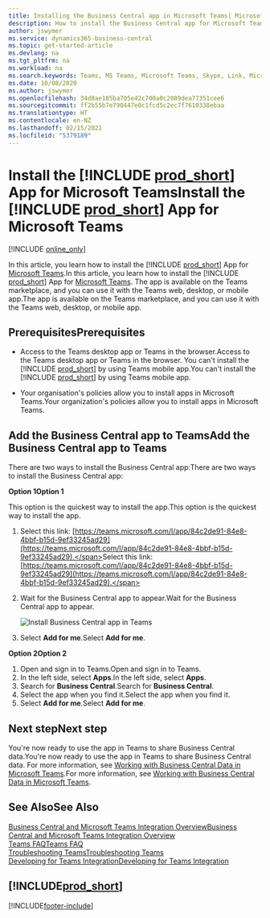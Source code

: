```yaml
---
title: Installing the Business Central app in Microsoft Teams| Microsoft Docs
description: How to install the Business Central app for Microsoft Teams.
author: jswymer
ms.service: dynamics365-business-central
ms.topic: get-started-article
ms.devlang: na
ms.tgt_pltfrm: na
ms.workload: na
ms.search.keywords: Teams, MS Teams, Microsoft Teams, Skype, Link, Microsoft 365, collaborate, collaboration, teamwork
ms.date: 10/08/2020
ms.author: jswymer
ms.openlocfilehash: 34d8ae185ba705e42c700a0c2089dea77351cee6
ms.sourcegitcommit: ff2b55b7e790447e0c1fcd5c2ec7f7610338ebaa
ms.translationtype: HT
ms.contentlocale: en-NZ
ms.lasthandoff: 02/15/2021
ms.locfileid: "5379189"
---
```

# <a name="install-the-prod_short-app-for-microsoft-teams"></a><span data-ttu-id="8a224-103">Install the [!INCLUDE [prod_short](includes/prod_short.md)] App for Microsoft Teams</span><span class="sxs-lookup"><span data-stu-id="8a224-103">Install the [!INCLUDE [prod_short](includes/prod_short.md)] App for Microsoft Teams</span></span>

[!INCLUDE [online_only](includes/online_only.md)]

<span data-ttu-id="8a224-104">In this article, you learn how to install the [!INCLUDE [prod_short](includes/prod_short.md)] App for [Microsoft Teams](https://www.microsoft.com/en-us/microsoft-365/microsoft-teams).</span><span class="sxs-lookup"><span data-stu-id="8a224-104">In this article, you learn how to install the [!INCLUDE [prod_short](includes/prod_short.md)] App for [Microsoft Teams](https://www.microsoft.com/en-us/microsoft-365/microsoft-teams).</span></span> <span data-ttu-id="8a224-105">The app is available on the Teams marketplace, and you can use it with the Teams web, desktop, or mobile app.</span><span class="sxs-lookup"><span data-stu-id="8a224-105">The app is available on the Teams marketplace, and you can use it with the Teams web, desktop, or mobile app.</span></span>

## <a name="prerequisites"></a><span data-ttu-id="8a224-106">Prerequisites</span><span class="sxs-lookup"><span data-stu-id="8a224-106">Prerequisites</span></span>

- <span data-ttu-id="8a224-107">Access to the Teams desktop app or Teams in the browser.</span><span class="sxs-lookup"><span data-stu-id="8a224-107">Access to the Teams desktop app or Teams in the browser.</span></span> <span data-ttu-id="8a224-108">You can't install the [!INCLUDE [prod_short](includes/prod_short.md)] by using Teams mobile app.</span><span class="sxs-lookup"><span data-stu-id="8a224-108">You can't install the [!INCLUDE [prod_short](includes/prod_short.md)] by using Teams mobile app.</span></span>

- <span data-ttu-id="8a224-109">Your organisation's policies allow you to install apps in Microsoft Teams.</span><span class="sxs-lookup"><span data-stu-id="8a224-109">Your organization's policies allow you to install apps in Microsoft Teams.</span></span>

## <a name="add-the-business-central-app-to-teams"></a><span data-ttu-id="8a224-110">Add the Business Central app to Teams</span><span class="sxs-lookup"><span data-stu-id="8a224-110">Add the Business Central app to Teams</span></span>

<span data-ttu-id="8a224-111">There are two ways to install the Business Central app:</span><span class="sxs-lookup"><span data-stu-id="8a224-111">There are two ways to install the Business Central app:</span></span>

<span data-ttu-id="8a224-112">**Option 1**</span><span class="sxs-lookup"><span data-stu-id="8a224-112">**Option 1**</span></span>

<span data-ttu-id="8a224-113">This option is the quickest way to install the app.</span><span class="sxs-lookup"><span data-stu-id="8a224-113">This option is the quickest way to install the app.</span></span>

1. <span data-ttu-id="8a224-114">Select this link: [https://teams.microsoft.com/l/app/84c2de91-84e8-4bbf-b15d-9ef33245ad29](https://teams.microsoft.com/l/app/84c2de91-84e8-4bbf-b15d-9ef33245ad29).</span><span class="sxs-lookup"><span data-stu-id="8a224-114">Select this link: [https://teams.microsoft.com/l/app/84c2de91-84e8-4bbf-b15d-9ef33245ad29](https://teams.microsoft.com/l/app/84c2de91-84e8-4bbf-b15d-9ef33245ad29).</span></span>

2. <span data-ttu-id="8a224-115">Wait for the Business Central app to appear.</span><span class="sxs-lookup"><span data-stu-id="8a224-115">Wait for the Business Central app to appear.</span></span>

    ![Install Business Central app in Teams](media/teams-install-app.png)

3. <span data-ttu-id="8a224-117">Select **Add for me**.</span><span class="sxs-lookup"><span data-stu-id="8a224-117">Select **Add for me**.</span></span>

<span data-ttu-id="8a224-118">**Option 2**</span><span class="sxs-lookup"><span data-stu-id="8a224-118">**Option 2**</span></span>

1. <span data-ttu-id="8a224-119">Open and sign in to Teams.</span><span class="sxs-lookup"><span data-stu-id="8a224-119">Open and sign in to Teams.</span></span>
2. <span data-ttu-id="8a224-120">In the left side, select **Apps**.</span><span class="sxs-lookup"><span data-stu-id="8a224-120">In the left side, select **Apps**.</span></span>
3. <span data-ttu-id="8a224-121">Search for **Business Central**.</span><span class="sxs-lookup"><span data-stu-id="8a224-121">Search for **Business Central**.</span></span>
4. <span data-ttu-id="8a224-122">Select the app when you find it.</span><span class="sxs-lookup"><span data-stu-id="8a224-122">Select the app when you find it.</span></span>
5. <span data-ttu-id="8a224-123">Select **Add for me**.</span><span class="sxs-lookup"><span data-stu-id="8a224-123">Select **Add for me**.</span></span>

## <a name="next-step"></a><span data-ttu-id="8a224-124">Next step</span><span class="sxs-lookup"><span data-stu-id="8a224-124">Next step</span></span>

<span data-ttu-id="8a224-125">You're now ready to use the app in Teams to share Business Central data.</span><span class="sxs-lookup"><span data-stu-id="8a224-125">You're now ready to use the app in Teams to share Business Central data.</span></span> <span data-ttu-id="8a224-126">For more information, see [Working with Business Central Data in Microsoft Teams](across-working-with-teams.md).</span><span class="sxs-lookup"><span data-stu-id="8a224-126">For more information, see [Working with Business Central Data in Microsoft Teams](across-working-with-teams.md).</span></span>

## <a name="see-also"></a><span data-ttu-id="8a224-127">See Also</span><span class="sxs-lookup"><span data-stu-id="8a224-127">See Also</span></span>

[<span data-ttu-id="8a224-128">Business Central and Microsoft Teams Integration Overview</span><span class="sxs-lookup"><span data-stu-id="8a224-128">Business Central and Microsoft Teams Integration Overview</span></span>](across-teams-overview.md)  
[<span data-ttu-id="8a224-129">Teams FAQ</span><span class="sxs-lookup"><span data-stu-id="8a224-129">Teams FAQ</span></span>](teams-faq.md)  
[<span data-ttu-id="8a224-130">Troubleshooting Teams</span><span class="sxs-lookup"><span data-stu-id="8a224-130">Troubleshooting Teams</span></span>](admin-teams-troubleshooting.md)  
[<span data-ttu-id="8a224-131">Developing for Teams Integration</span><span class="sxs-lookup"><span data-stu-id="8a224-131">Developing for Teams Integration</span></span>](/dynamics365/business-central/dev-itpro/developer/devenv-develop-for-teams)  

## [!INCLUDE[prod_short](includes/free_trial_md.md)]  


[!INCLUDE[footer-include](includes/footer-banner.md)]
